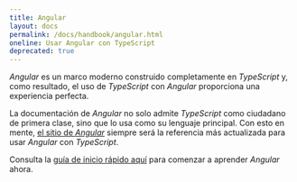 ```yaml
---
title: Angular
layout: docs
permalink: /docs/handbook/angular.html
oneline: Usar Angular con TypeScript
deprecated: true
---
```


*Angular* es un marco moderno construido completamente en *TypeScript* y, como resultado, el uso de *TypeScript* con *Angular* proporciona una experiencia perfecta.

La documentación de *Angular* no solo admite *TypeScript* como ciudadano de primera clase, sino que lo usa como su lenguaje principal.
Con esto en mente, [el sitio de *Angular*](https://angular.io) siempre será la referencia más actualizada para usar *Angular* con *TypeScript*.

Consulta la [guía de inicio rápido aquí](https://angular.io/docs/ts/latest/quickstart.html) para comenzar a aprender *Angular* ahora.
